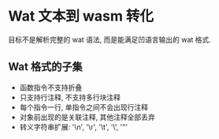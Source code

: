 # Wat 文本到 wasm 转化

目标不是解析完整的 wat 语法, 而是能满足凹语言输出的 wat 格式.

## Wat 格式的子集

- 函数指令不支持折叠
- 只支持行注释, 不支持多行块注释
- 每个指令一行, 单指令之间不会出现行注释
- 对象前出现的是关联注释, 其他注释全部丢弃
- 转义字符串扩展: '\n', '\r', '\t', '\\', '\"'
